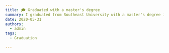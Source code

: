 ```yaml
---
title: 🎓 Graduated with a master's degree
summary: I graduated from Southeast University with a master's degree in Transportation Engineering.
date: 2020-05-31
authors:
  - admin
tags:
  - Graduation

---
```

